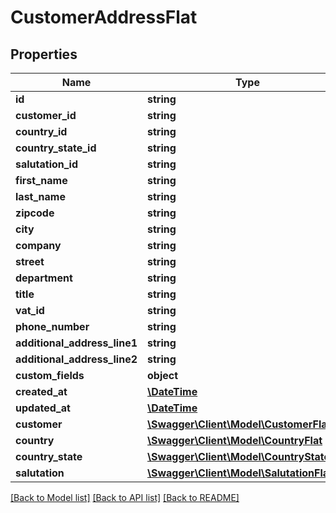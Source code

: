 # CustomerAddressFlat

## Properties
Name | Type | Description | Notes
------------ | ------------- | ------------- | -------------
**id** | **string** |  | [optional] 
**customer_id** | **string** |  | 
**country_id** | **string** |  | 
**country_state_id** | **string** |  | [optional] 
**salutation_id** | **string** |  | 
**first_name** | **string** |  | 
**last_name** | **string** |  | 
**zipcode** | **string** |  | 
**city** | **string** |  | 
**company** | **string** |  | [optional] 
**street** | **string** |  | 
**department** | **string** |  | [optional] 
**title** | **string** |  | [optional] 
**vat_id** | **string** |  | [optional] 
**phone_number** | **string** |  | [optional] 
**additional_address_line1** | **string** |  | [optional] 
**additional_address_line2** | **string** |  | [optional] 
**custom_fields** | **object** |  | [optional] 
**created_at** | [**\DateTime**](\DateTime.md) |  | 
**updated_at** | [**\DateTime**](\DateTime.md) |  | [optional] 
**customer** | [**\Swagger\Client\Model\CustomerFlat**](CustomerFlat.md) |  | [optional] 
**country** | [**\Swagger\Client\Model\CountryFlat**](CountryFlat.md) |  | [optional] 
**country_state** | [**\Swagger\Client\Model\CountryStateFlat**](CountryStateFlat.md) |  | [optional] 
**salutation** | [**\Swagger\Client\Model\SalutationFlat**](SalutationFlat.md) |  | [optional] 

[[Back to Model list]](../../README.md#documentation-for-models) [[Back to API list]](../../README.md#documentation-for-api-endpoints) [[Back to README]](../../README.md)

